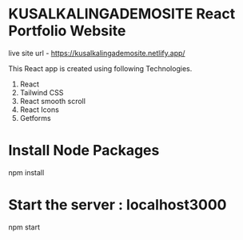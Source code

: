 # KUSALKALINGADEMOSITE React Portfolio Website 

live site url - https://kusalkalingademosite.netlify.app/

This React app is created using following Technologies. 

1. React
2. Tailwind CSS
3. React smooth scroll
4. React Icons
5. Getforms

# Install Node Packages

npm install 

# Start the server : localhost3000

npm start 

